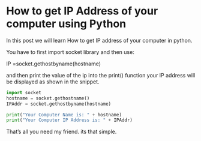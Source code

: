 # How to get IP Address of your computer using Python

In this post we will learn How to get IP address of your computer in python.

You have to first import socket library and then use:

IP =socket.gethostbyname(hostname)

and then print the value of the ip into the print() function your IP address will be displayed as shown in the snippet.

```python
import socket
hostname = socket.gethostname()
IPAddr = socket.gethostbyname(hostname)

print("Your Computer Name is: " + hostname)
print("Your Computer IP Address is: " + IPAddr)
```

That’s all you need my friend. its that simple.
